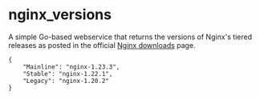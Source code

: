 # nginx_versions

A simple Go-based webservice that returns the versions of Nginx's tiered releases as posted in the official [Nginx downloads](https://nginx.org/en/download.html) page.

```
{
    "Mainline": "nginx-1.23.3",
    "Stable": "nginx-1.22.1",
    "Legacy": "nginx-1.20.2"
}
```
